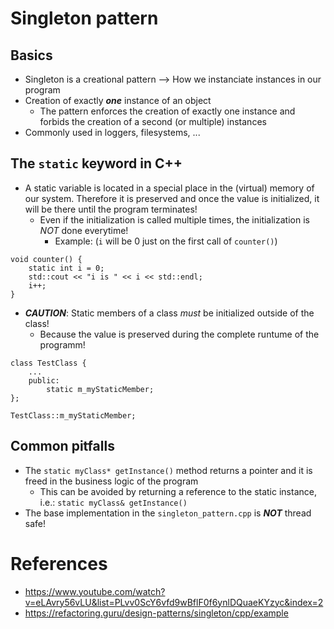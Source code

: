 # Singleton pattern

## Basics
+ Singleton is a creational pattern --> How we instanciate instances in our program
+ Creation of exactly ***one*** instance of an object
    - The pattern enforces the creation of exactly one instance and forbids the creation of a second (or multiple) instances
+ Commonly used in loggers, filesystems, ...

## The `static` keyword in C++
+ A static variable is located in a special place in the (virtual) memory of our system. Therefore it is preserved and once the value is initialized, it will be there until the program terminates!
    - Even if the initialization is called multiple times, the initialization is *NOT* done everytime!
        * Example: (`i` will be 0 just on the first call of `counter()`)
```
void counter() {
    static int i = 0;
    std::cout << "i is " << i << std::endl;
    i++;
}
```
+ ***CAUTION***: Static members of a class *must* be initialized outside of the class!
    - Because the value is preserved during the complete runtume of the programm!
```
class TestClass {
    ...
    public:
        static m_myStaticMember;
};

TestClass::m_myStaticMember;

```

## Common pitfalls
+ The `static myClass* getInstance()` method returns a pointer and it is freed in the business logic of the program
    - This can be avoided by returning a reference to the static instance, i.e.: `static myClass& getInstance()`
+ The base implementation in the `singleton_pattern.cpp` is ***NOT*** thread safe!

# References
+ https://www.youtube.com/watch?v=eLAvry56vLU&list=PLvv0ScY6vfd9wBflF0f6ynlDQuaeKYzyc&index=2
+ https://refactoring.guru/design-patterns/singleton/cpp/example